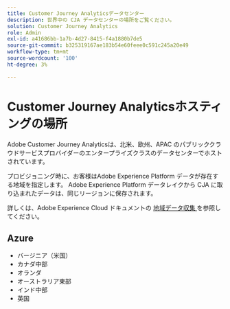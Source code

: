 ```yaml
---
title: Customer Journey Analyticsデータセンター
description: 世界中の CJA データセンターの場所をご覧ください。
solution: Customer Journey Analytics
role: Admin
exl-id: a41686bb-1a7b-4d27-8415-f4a1880b7de5
source-git-commit: b325319167ae183b54e60feee0c591c245a20e49
workflow-type: tm+mt
source-wordcount: '100'
ht-degree: 3%

---
```


# Customer Journey Analyticsホスティングの場所

Adobe Customer Journey Analyticsは、北米、欧州、APAC のパブリッククラウドサービスプロバイダーのエンタープライズクラスのデータセンターでホストされています。

プロビジョニング時に、お客様はAdobe Experience Platform データが存在する地域を指定します。 Adobe Experience Platform データレイクから CJA に取り込まれたデータは、同じリージョンに保存されます。

詳しくは、Adobe Experience Cloud ドキュメントの [ 地域データ収集 ](https://experienceleague.adobe.com/en/docs/core-services/interface/data-collection/rdc) を参照してください。

## Azure

- バージニア（米国）
- カナダ中部
- オランダ
- オーストラリア東部
- インド中部
- 英国

